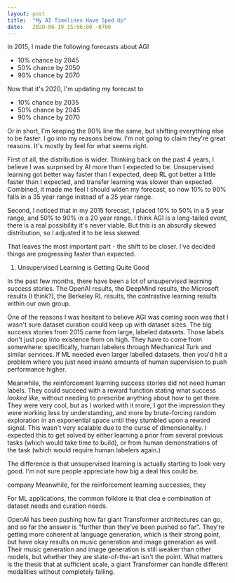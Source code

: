 ```yaml
---
layout: post
title:  "My AI Timelines Have Sped Up"
date:   2020-06-19 15:06:00 -0700
---
```


In 2015, I made the following forecasts about AGI

* 10% chance by 2045
* 50% chance by 2050
* 90% chance by 2070

Now that it's 2020, I'm updating my forecast to

* 10% chance by 2035
* 50% chance by 2045
* 90% chance by 2070

Or in short, I'm keeping the 90% line the same, but shifting everything else to
be faster. I go into my reasons below. I'm not going to claim they're great
reasons. It's mostly by feel for what seems right.

First of all, the distribution is wider. Thinking back on the past 4 years, I
believe I was surprised by AI more than I expected to be. Unsupervised learning
got better way faster than I expected, deep RL got better a little faster than
I expected, and transfer learning was slower than expected. Combined, it made
me feel I should widen my forecast, so now 10% to 90% falls in a 35 year range
instead of a 25 year range.

Second, I noticed that in my 2015 forecast, I placed 10% to 50% in a 5 year
range, and 50% to 90% in a 20 year range. I think AGI is a long-tailed event,
there is a real possibility it's never viable. But this is an absurdly skewed
distribution, so I adjusted it to be less skewed.

That leaves the most important part - the shift to be closer. I've decided
things are progressing faster than expected.

1. Unsupervised Learning is Getting Quite Good

In the past few months, there have been a lot of unsupervised learning success
stories. The OpenAI results, the DeepMind results, the Microsoft results (I think?),
the Berkeley RL results, the contrastive learning results within our own group.

One of the reasons I was hesitant to believe AGI was coming soon was that I
wasn't sure dataset curation could keep up with dataset sizes. The big success
stories from 2015 came from large, labeled datasets. Those labels don't just
pop into existence from on high. They have to come from somewhere: specifically,
human labelers through Mechanical Turk and similar services. If ML needed
even larger labelled datasets, then you'd hit a problem where you just need
insane amounts of human supervision to push performance higher.

Meanwhile, the reinforcement learning success stories did not need human labels.
They could succeed with a reward function stating what success *looked like*,
without needing to prescribe anything about how to get there. They were very
cool, but as I worked with it more, I got the impression they were working less
by understanding, and more by brute-forcing random exploration in an exponential
space until they stumbled upon a reward signal. This wasn't very scalable due
to the curse of dimensionality.
I expected this to
get solved by either learning a prior from several previous tasks (which would
take time to build), or from human demonstrations of the task (which would
require human labelers again.)

The difference is that unsupervised learning is actually starting to look very
good. I'm not sure people appreciate how big a deal this could be.



company
Meanwhile, for the
reinforcement learning successes, they 

For ML applications, the
common folklore is that clea
e
combination of dataset needs and curation needs.


OpenAI has been pushing how far giant Transformer architectures can go, and so
far the answer is "further than they've been pushed so far". They're getting
more coherent at language generation, which is their strong point, but have okay
results on music generation and image generation as well. Their music
generation and image generation is still weaker than other models, but whether they
are state-of-the-art isn't the point. What matters is the thesis that at
sufficient scale, a giant Transformer can handle different modalities without
completely failing.
